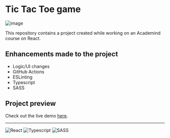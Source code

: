 # Tic Tac Toe game

![image](https://img.shields.io/date/1707733828?label=repo%20created)

This repository contains a project created while working on an Academind course on React.


## Enhancements made to the project
- Logic/UI changes
- GitHub Actions
- ESLinting
- Typescript
- SASS


## Project preview

Check out the live demo [here](#).



-------------------------------------------------------------

![React](https://img.shields.io/badge/-ReactJs-61DAFB?logo=react&logoColor=white&style=for-the-badge)
![Typescript](https://img.shields.io/badge/TypeScript-3178C6?logo=TypeScript&logoColor=FFF&style=for-the-badge)
![SASS](https://img.shields.io/badge/Sass-CC6699?style=for-the-badge&logo=sass&logoColor=white)

